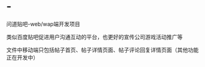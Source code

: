 # -
问道贴吧-web/wap端开发项目

类似百度贴吧促进用户沟通互动的平台，也更好的宣传公司游戏活动推广等

文件中移动端只包括帖子首页、帖子详情页面、帖子评论回复详情页面（其他功能正在开发中）
